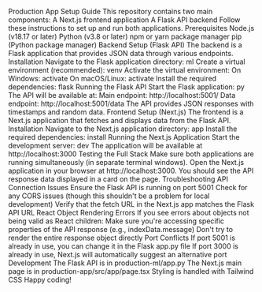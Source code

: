 Production App Setup Guide
This repository contains two main components:
A Next.js frontend application
A Flask API backend
Follow these instructions to set up and run both applications.
Prerequisites
Node.js (v18.17 or later)
Python (v3.8 or later)
npm or yarn package manager
pip (Python package manager)
Backend Setup (Flask API)
The backend is a Flask application that provides JSON data through various endpoints.
Installation
Navigate to the Flask application directory:
ml
Create a virtual environment (recommended):
venv
Activate the virtual environment:
On Windows:
activate
On macOS/Linux:
activate
Install the required dependencies:
flask
Running the Flask API
Start the Flask application:
py
The API will be available at:
Main endpoint: http://localhost:5001/
Data endpoint: http://localhost:5001/data
The API provides JSON responses with timestamps and random data.
Frontend Setup (Next.js)
The frontend is a Next.js application that fetches and displays data from the Flask API.
Installation
Navigate to the Next.js application directory:
app
Install the required dependencies:
install
Running the Next.js Application
Start the development server:
dev
The application will be available at http://localhost:3000
Testing the Full Stack
Make sure both applications are running simultaneously (in separate terminal windows).
Open the Next.js application in your browser at http://localhost:3000.
You should see the API response data displayed in a card on the page.
Troubleshooting
API Connection Issues
Ensure the Flask API is running on port 5001
Check for any CORS issues (though this shouldn't be a problem for local development)
Verify that the fetch URL in the Next.js app matches the Flask API URL
React Object Rendering Errors
If you see errors about objects not being valid as React children:
Make sure you're accessing specific properties of the API response (e.g., indexData.message)
Don't try to render the entire response object directly
Port Conflicts
If port 5001 is already in use, you can change it in the Flask app.py file
If port 3000 is already in use, Next.js will automatically suggest an alternative port
Development
The Flask API is in production-ml/app.py
The Next.js main page is in production-app/src/app/page.tsx
Styling is handled with Tailwind CSS
Happy coding!
